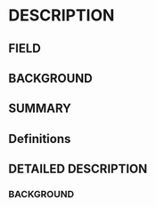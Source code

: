 # DESCRIPTION

## FIELD

## BACKGROUND

## SUMMARY

## Definitions

## DETAILED DESCRIPTION

### BACKGROUND

